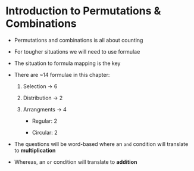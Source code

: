 # Introduction to Permutations & Combinations

- Permutations and combinations is all about counting

- For tougher situations we will need to use formulae

- The situation to formula mapping is the key

- There are ~14 formulae in this chapter:

    1. Selection -> 6

    2. Distribution -> 2

    3. Arrangments -> 4

        - Regular: 2

        - Circular: 2

- The questions will be word-based where an `and` condition will translate to
**multiplication**

- Whereas, an `or` condition will translate to **addition**

